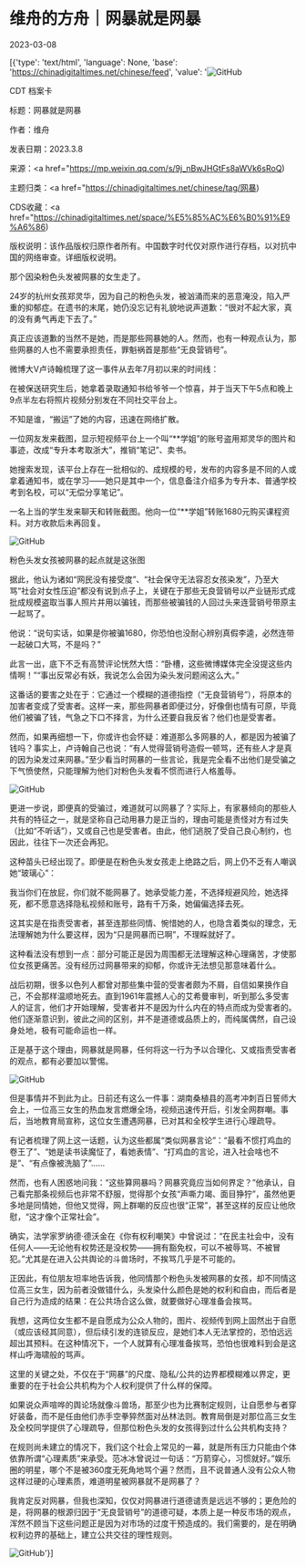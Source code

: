 # 维舟的方舟｜网暴就是网暴

2023-03-08

[{'type': 'text/html', 'language': None, 'base': 'https://chinadigitaltimes.net/chinese/feed', 'value': '![GitHub](https://chinadigitaltimes.net/chinese/files/2023/03/post-693612-64081bdc36d08.)



CDT 档案卡

标题：网暴就是网暴

作者：维舟

发表日期：2023.3.8

来源：<a href="https://mp.weixin.qq.com/s/9j_nBwJHGtFs8aWVk6sRoQ)

主题归类：<a href="https://chinadigitaltimes.net/chinese/tag/网暴)

CDS收藏：<a href="https://chinadigitaltimes.net/space/%E5%85%AC%E6%B0%91%E9%A6%86)

版权说明：该作品版权归原作者所有。中国数字时代仅对原作进行存档，以对抗中国的网络审查。详细版权说明。





那个因染粉色头发被网暴的女生走了。

24岁的杭州女孩郑灵华，因为自己的粉色头发，被汹涌而来的恶意淹没，陷入严重的抑郁症。在遗书的末尾，她仍没忘记有礼貌地说声道歉：“很对不起大家，真的没有勇气再走下去了。”

真正应该道歉的当然不是她，而是那些网暴她的人。然而，也有一种观点认为，那些网暴的人也不需要承担责任，罪魁祸首是那些“无良营销号”。

微博大V卢诗翰梳理了这一事件从去年7月初以来的时间线：



在被保送研究生后，她拿着录取通知书给爷爷一个惊喜，并于当天下午5点和晚上9点半左右将照片视频分别发在不同社交平台上。

不知是谁，“搬运”了她的内容，迅速在网络扩散。

一位网友发来截图，显示短视频平台上一个叫“**学姐”的账号盗用郑灵华的图片和事迹，改成“专升本考取浙大”，推销“笔记”、卖书。

她搜索发现，该平台上存在一批相似的、成规模的号，发布的内容多是不同的人或拿着通知书，或在学习——她只是其中一个，信息备注介绍多为专升本、普通学校考到名校，可以“无偿分享笔记”。

一名上当的学生发来聊天和转账截图。他向一位“**学姐”转账1680元购买课程资料。对方收款后未再回复。



![GitHub](https://chinadigitaltimes.net/chinese/files/2023/03/post-693612-64081bdf4ecb6.png)

粉色头发女孩被网暴的起点就是这张图

据此，他认为诸如“网民没有接受度”、“社会保守无法容忍女孩染发”，乃至大骂“社会对女性压迫”都没有说到点子上，关键在于那些无良营销号以产业链形式成批成规模盗取当事人照片并用以骗钱，而那些被骗钱的人回过头来连营销号带原主一起骂了。

他说：“说句实话，如果是你被骗1680，你恐怕也没耐心辨别真假李逵，必然连带一起破口大骂，不是吗？”

此言一出，底下不乏有高赞评论恍然大悟：“卧槽，这些微博媒体完全没提这些内情啊！”“事出反常必有妖，我说怎么会因为染头发问题闹这么大。”

这番话的要害之处在于：它通过一个模糊的道德指控（“无良营销号”），将原本的加害者变成了受害者。这样一来，那些网暴者即便过分，好像倒也情有可原，毕竟他们被骗了钱，气急之下口不择言，为什么还要自我反省？他们也是受害者。

然而，如果再细想一下，你或许也会怀疑：难道那么多网暴的人，都是因为被骗了钱吗？事实上，卢诗翰自己也说：“有人觉得营销号造假一顿骂，还有些人才是真的因为染发过来网暴。”至少看当时网暴的一些言论，我是完全看不出他们是受骗之下气愤使然，只能理解为他们对粉色头发看不惯而进行人格羞辱。

![GitHub](https://chinadigitaltimes.net/chinese/files/2023/03/post-693612-64081be0992bb.)

更进一步说，即便真的受骗过，难道就可以网暴了？实际上，有家暴倾向的那些人共有的特征之一，就是坚称自己动用暴力是正当的，理由可能是责怪对方有过失（比如“不听话”），又或自己也是受害者。由此，他们逃脱了受自己良心制约，也因此，往往下一次还会再犯。

这种苗头已经出现了。即便是在粉色头发女孩走上绝路之后，网上仍不乏有人嘲讽她“玻璃心”：



我当你们在放屁，你们就不能网暴了。她承受能力差，不选择规避风险，她选择死，都不愿意选择隐私视频和账号，路有千万条，她偏偏选择去死。



这其实是在指责受害者，甚至连那些同情、惋惜她的人，也隐含着类似的理念，无法理解她为什么要这样，因为“只是网暴而已啊”，不理睬就好了。

这种看法没有想到一点：部分可能正是因为周围都无法理解这种心理痛苦，才使那位女孩更痛苦。没有经历过网暴带来的抑郁，你或许无法想见那意味着什么。

战后初期，很多以色列人都曾对那些集中营的受害者颇为不屑，自信如果换作自己，不会那样温顺地死去。直到1961年震撼人心的艾希曼审判，听到那么多受害人的证言，他们才开始理解，受害者并不是因为什么内在的特点而成为受害者的。他们逐渐意识到，彼此之间的区别，并不是道德或品质上的，而纯属偶然，自己设身处地，极有可能命运也一样。

正是基于这个理由，网暴就是网暴，任何将这一行为予以合理化、又或指责受害者的观点，都有必要加以警惕。

![GitHub](https://chinadigitaltimes.net/chinese/files/2023/03/post-693612-64081be1e426f.)

但是事情并不到此为止。日前还有这么一件事：湖南桑植县的高考冲刺百日誓师大会上，一位高三女生的热血发言燃爆全场，视频迅速传开后，引发全网群嘲。事后，当地教育局宣称，这位女生遭遇网暴，已对其和全校学生进行心理疏导。

有记者梳理了网上这一话题，认为这些都属“类似网暴言论”：“最看不惯打鸡血的卷王了”、“她是读书读魔怔了，看她表情”、“打鸡血的言论，进入社会啥也不是”、“有点像被洗脑了”……

然而，也有人困惑地问我：“这些算网暴吗？网暴究竟应当如何界定？”他承认，自己看完那条视频后也非常不舒服，觉得那个女孩“声嘶力竭、面目狰狞”，虽然他更多地是同情她，但他又觉得，网上群嘲的反应也很“正常”，甚至这样的反应让他欣慰，“这才像个正常社会”。

确实，法学家罗纳德·德沃金在《你有权利嘲笑》中曾说过：“在民主社会中，没有任何人——无论他有权势还是没权势——拥有豁免权，可以不被辱骂、不被冒犯。”尤其是在进入公共舆论的斗兽场时，不挨骂几乎是不可能的。

正因此，有位朋友坦率地告诉我，他同情那个粉色头发被网暴的女孩，却不同情这位高三女生，因为前者没做错什么，头发染什么颜色是她的权利和自由，而后者是自己行为造成的结果：在公共场合这么做，就要做好心理准备会挨骂。

我想，这两位女生都不是自愿成为公众人物的，图片、视频传到网上固然出于自愿（或应该经其同意），但后续引发的连锁反应，是她们本人无法掌控的，恐怕远远超出其预料。在这种情况下，一个人就算有心理准备挨骂，恐怕也很难料到会是这样山呼海啸般的骂声。

这里的关键之处，不仅在于“网暴”的尺度、隐私/公共的边界都模糊难以界定，更重要的在于社会公共机构为个人权利提供了什么样的保障。

如果说众声喧哗的舆论场就像斗兽场，那至少也为比赛制定规则，让自愿参与者穿好装备，而不是任由他们赤手空拳猝然面对丛林法则。教育局倒是对那位高三女生及全校同学提供了心理疏导，但那位粉色头发的女孩得到过什么公共机构支持？

在规则尚未建立的情况下，我们这个社会上常见的一幕，就是所有压力只能由个体依靠所谓“心理素质”来承受。范冰冰曾说过一句话：“万箭穿心，习惯就好。”娱乐圈的明星，哪个不是被360度无死角地骂个遍？然而，且不说普通人没有公众人物这样过硬的心理素质，难道明星被网暴就不是网暴了？

我肯定反对网暴，但我也深知，仅仅对网暴进行道德谴责是远远不够的；更危险的是，将网暴的根源归因于“无良营销号”的道德可疑，本质上是一种反市场的观点，浑然不顾当下这些问题正是因为对市场的过度干预造成的。我们需要的，是在明确权利边界的基础上，建立公共交往的理性规则。

![GitHub](https://chinadigitaltimes.net/chinese/files/2023/03/post-693612-64081be36180c.)'}]